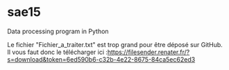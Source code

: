 # sae15
Data processing program in Python

Le fichier "Fichier_a_traiter.txt" est trop grand pour être déposé sur GitHub. Il vous faut donc le télécharger ici :https://filesender.renater.fr/?s=download&token=6ed590b6-c32b-4e22-8675-84ca5ec62ed3
